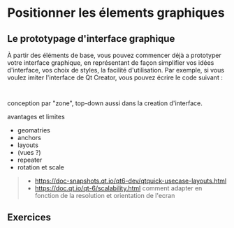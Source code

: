 
# Positionner les élements graphiques

## Le prototypage d'interface graphique

À partir des éléments de base, vous pouvez commencer déjà a prototyper votre interface graphique, en représentant de façon simplifier
vos idées d'interface, vos choix de styles, la facilité d'utilisation. Par exemple, si vous voulez imiter l'interface de Qt Creator,
vous pouvez écrire le code suivant :

```js



```

conception par "zone", top-down aussi dans la creation d'interface.



avantages et limites

- geomatries
- anchors
- layouts
- (vues ?)
- repeater
- rotation et scale

> - https://doc-snapshots.qt.io/qt6-dev/qtquick-usecase-layouts.html
> - https://doc.qt.io/qt-6/scalability.html comment adapter en fonction de la resolution et orientation de l'ecran

## Exercices
